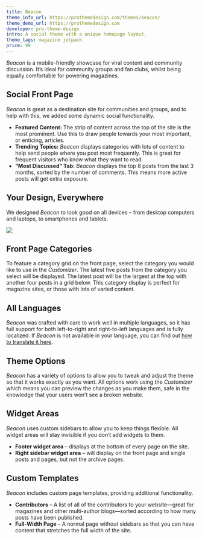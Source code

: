 ```yaml
---
title: Beacon
theme_info_url: https://prothemedesign.com/themes/beacon/
theme_demo_url: https://prothemedesign.com
developer: pro-theme-design
intro: A social theme with a unique homepage layout.
theme_tags: magazine jetpack
price: 99
---
```


<em>Beacon</em> is a mobile-friendly showcase for viral content and community discussion. It’s ideal for community groups and fan clubs, whilst being equally comfortable for powering magazines.

## Social Front Page

<em>Beacon</em> is great as a destination site for communities and groups, and to help with this, we added some dynamic social functionality.

* <strong>Featured Content:</strong> The strip of content across the top of the site is the most prominent. Use this to draw people towards your most important, or enticing, articles.
* <strong>Trending Topics:</strong> <em>Beacon</em> displays categories with lots of content to help send people where you post most frequently. This is great for frequent visitors who know what they want to read.
* <strong>“Most Discussed” Tab:</strong> <em>Beacon</em> displays the top 8 posts from the last 3 months, sorted by the number of comments. This means more active posts will get extra exposure.

## Your Design, Everywhere

We designed <em>Beacon</em> to look good on all devices – from desktop computers and laptops, to smartphones and tablets.

<img data-attachment-id="19163" class="alignnone size-large wp-image-19163" src="https://theme.files.wordpress.com/2014/11/place_to_11-15-2014-3-36-28-pm.jpg?w=640&amp;h=448" />

## Front Page Categories

To feature a category grid on the front page, select the category you would like to use in the <em>Customizer</em>. The latest five posts from the category you select will be displayed. The latest post will be the largest at the top with another four posts in a grid below. This category display is perfect for magazine sites, or those with lots of varied content.

## All Languages

<em>Beacon</em> was crafted with care to work well in multiple languages, so it has full support for both left-to-right and right-to-left languages and is fully localized. If <em>Beacon</em> is not available in your language, you can find out <a href="https://prothemedesign.com/documentation/general/localization/">how to translate it here</a>.

## Theme Options

<em>Beacon</em> has a variety of options to allow you to tweak and adjust the theme so that it works exactly as you want. All options work using the <em>Customizer</em> which means you can preview the changes as you make them, safe in the knowledge that your users won’t see a broken website.

## Widget Areas

<em>Beacon</em> uses custom sidebars to allow you to keep things flexible. All widget areas will stay invisible if you don’t add widgets to them.

* <strong>Footer widget area</strong> – displays at the bottom of every page on the site.
* <strong>Right sidebar widget area</strong> – will display on the front page and single posts and pages, but not the archive pages.

## Custom Templates

<em>Beacon</em> includes custom page templates, providing additional functionality.

* <strong>Contributors</strong> – A list of all of the contributors to your website—great for magazines and other multi-author blogs—sorted according to how many posts have been published.
* <strong>Full-Width Page</strong> – A normal page without sidebars so that you can have content that stretches the full width of the site.
